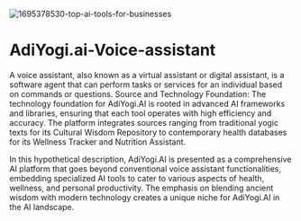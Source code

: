 ![1695378530-top-ai-tools-for-businesses](https://github.com/Champaranghar95/AdiYogi.ai-Voice-assistant/assets/143308596/05eda114-66b1-4888-b326-cb781d996704)
# AdiYogi.ai-Voice-assistant
A voice assistant, also known as a virtual assistant or digital assistant, is a software agent that can perform tasks or services for an individual based on commands or questions. 
Source and Technology Foundation:
The technology foundation for AdiYogi.AI is rooted in advanced AI frameworks and libraries, ensuring that each tool operates with high efficiency and accuracy. The platform integrates sources ranging from traditional yogic texts for its Cultural Wisdom Repository to contemporary health databases for its Wellness Tracker and Nutrition Assistant.

In this hypothetical description, AdiYogi.AI is presented as a comprehensive AI platform that goes beyond conventional voice assistant functionalities, embedding specialized AI tools to cater to various aspects of health, wellness, and personal productivity. The emphasis on blending ancient wisdom with modern technology creates a unique niche for AdiYogi.AI in the AI landscape.








